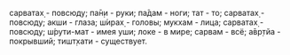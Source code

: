 сарватах̣ - повсюду; па̄н̣и - руки; па̄дам - ноги; тат - то; сарватах̣ - повсюду; акши - глаза; ш́ирах̣ - головы; мукхам - лица; сарватах̣ - повсюду; ш́рути-мат - имея уши; локе - в мире; сарвам - всё; а̄вр̣тйа - покрывший; тишт̣хати - существует.